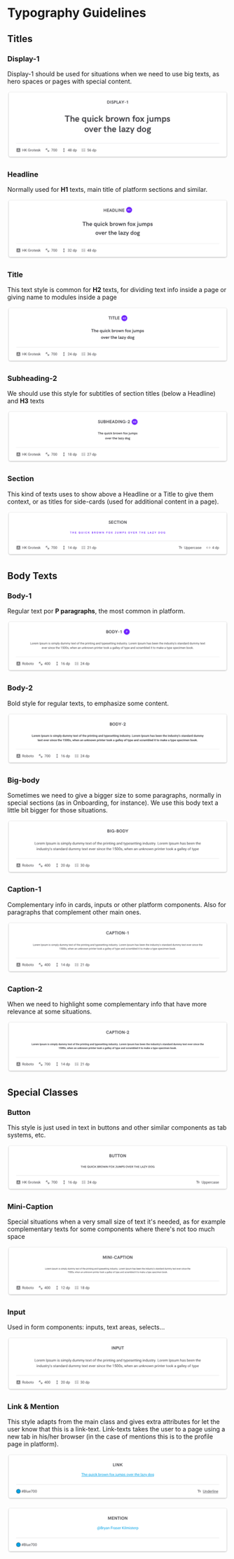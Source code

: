 # Typography Guidelines

## Titles

### Display-1

Display-1 should be used for situations when we need to use big texts, as hero spaces or pages with special content.

![display-1](https://github.com/joseserranoexo/exo-design-system/blob/master/projects/design-system-demo/src/assets/brand-guides/text-styles-jpg/01.png)

### Headline

Normally used for **H1** texts, main title of platform sections and similar.

![headline](https://github.com/joseserranoexo/exo-design-system/blob/master/projects/design-system-demo/src/assets/brand-guides/text-styles-jpg/02.png)

### Title

This text style is common for **H2** texts, for dividing text info inside a page or giving name to modules inside a page

![title](https://github.com/joseserranoexo/exo-design-system/blob/master/projects/design-system-demo/src/assets/brand-guides/text-styles-jpg/03.png)

### Subheading-2

We should use this style for subtitles of section titles (below a Headline) and **H3** texts

![subheading-2](https://github.com/joseserranoexo/exo-design-system/blob/master/projects/design-system-demo/src/assets/brand-guides/text-styles-jpg/04.png)

### Section

This kind of texts uses to show above a Headline or a Title to give them context, or as titles for side-cards (used for additional content in a page).

![section](https://github.com/joseserranoexo/exo-design-system/blob/master/projects/design-system-demo/src/assets/brand-guides/text-styles-jpg/05.png)

## Body Texts

### Body-1

Regular text por **P paragraphs**, the most common in platform.

![body-1](https://github.com/joseserranoexo/exo-design-system/blob/master/projects/design-system-demo/src/assets/brand-guides/text-styles-jpg/06.png)

### Body-2

Bold style for regular texts, to emphasize some content.

![body-2](https://github.com/joseserranoexo/exo-design-system/blob/master/projects/design-system-demo/src/assets/brand-guides/text-styles-jpg/07.png)

### Big-body

Sometimes we need to give a bigger size to some paragraphs, normally in special sections (as in Onboarding, for instance). We use this body text a little bit bigger for those situations.

![big-body](https://github.com/joseserranoexo/exo-design-system/blob/master/projects/design-system-demo/src/assets/brand-guides/text-styles-jpg/08.png)

### Caption-1

Complementary info in cards, inputs or other platform components. Also for paragraphs that complement other main ones.

![caption-1](https://github.com/joseserranoexo/exo-design-system/blob/master/projects/design-system-demo/src/assets/brand-guides/text-styles-jpg/09.png)

### Caption-2

When we need to highlight some complementary info that have more relevance at some situations.

![caption-2](https://github.com/joseserranoexo/exo-design-system/blob/master/projects/design-system-demo/src/assets/brand-guides/text-styles-jpg/10.png)

## Special Classes

### Button

This style is just used in text in buttons and other similar components as tab systems, etc.

![button](https://github.com/joseserranoexo/exo-design-system/blob/master/projects/design-system-demo/src/assets/brand-guides/text-styles-jpg/11.png)

### Mini-Caption

Special situations when a very small size of text it's needed, as for example complementary texts for some components where there's not too much space

![mini-caption](https://github.com/joseserranoexo/exo-design-system/blob/master/projects/design-system-demo/src/assets/brand-guides/text-styles-jpg/12.png)

### Input

Used in form components: inputs, text areas, selects...

![input](https://github.com/joseserranoexo/exo-design-system/blob/master/projects/design-system-demo/src/assets/brand-guides/text-styles-jpg/13.png)

### Link & Mention

This style adapts from the main class and gives extra attributes for let the user know that this is a link-text. Link-texts takes the user to a page using a new tab in his/her browser (in the case of mentions this is to the profile page in platform).

![link](https://github.com/joseserranoexo/exo-design-system/blob/master/projects/design-system-demo/src/assets/brand-guides/text-styles-jpg/14.png)

![headline](https://github.com/joseserranoexo/exo-design-system/blob/master/projects/design-system-demo/src/assets/brand-guides/text-styles-jpg/15.png)
